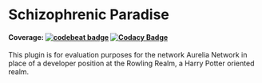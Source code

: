 # Schizophrenic Paradise
#### Coverage: [![codebeat badge](https://codebeat.co/badges/631bbe33-7d27-4bef-9f34-8ce659989b8d)](https://codebeat.co/projects/github-com-proximyst-schizoparadise-master) [![Codacy Badge](https://api.codacy.com/project/badge/Grade/e8de22349a6443a1bed5c3cc7ce377d2)](https://www.codacy.com/app/Proximyst/Schizoparadise?utm_source=github.com&amp;utm_medium=referral&amp;utm_content=Proximyst/Schizoparadise&amp;utm_campaign=Badge_Grade)
This plugin is for evaluation purposes for the network Aurelia Network
in place of a developer position at the Rowling Realm, a Harry Potter
oriented realm.